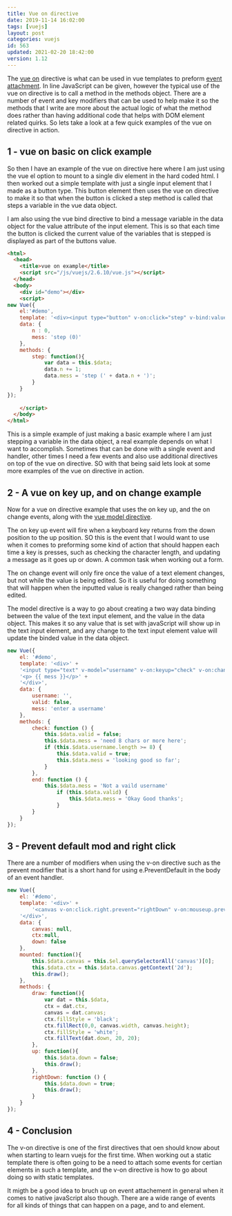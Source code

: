 ```yaml
---
title: Vue on directive
date: 2019-11-14 16:02:00
tags: [vuejs]
layout: post
categories: vuejs
id: 563
updated: 2021-02-20 18:42:00
version: 1.12
---
```


The [vue on](https://vuejs.org/v2/api/#v-on) directive is what can be used in vue templates to preform [event attachment](https://vuejs.org/v2/guide/events.html). In line JavaScript can be given, however the typical use of the vue on directive is to call a method in the methods object. There are a number of event and key modifiers that can be used to help make it so the methods that I write are more about the actual logic of what the method does rather than having additional code that helps with DOM element related quirks. So lets take a look at a few quick examples of the vue on directive in action.

<!-- more -->

## 1 - vue on basic on click example

So then I have an example of the vue on directive here where I am just using the vue el option to mount to a single div element in the hard coded html. I then worked out a simple template with just a single input element that I made as a button type. This button element then uses the vue on directive to make it so that when the button is clicked a step method is called that steps a variable in the vue data object.

I am also using the vue bind directive to bind a message variable in the data object for the value attribute of the input element. This is so that each time the button is clicked the current value of the variables that is stepped is displayed as part of the buttons value.

```html
<html>
  <head>
    <title>vue on example</title>
    <script src="/js/vuejs/2.6.10/vue.js"></script>
  </head>
  <body>
    <div id="demo"></div>
    <script>
new Vue({
    el:'#demo',
    template: '<div><input type="button" v-on:click="step" v-bind:value="mess" ></div>',
    data: {
        n : 0,
        mess: 'step (0)'
    },
    methods: {
        step: function(){
            var data = this.$data;
            data.n += 1;
            data.mess = 'step (' + data.n + ')';
        }
    }
});
  
    </script>
  </body>
</html>
```

This is a simple example of just making a basic example where I am just stepping a variable in the data object, a real example depends on what I want to accomplish. Sometimes that can be done with a single event and handler, other times I need a few events and also use additional directives on top of the vue on directive. SO with that being said lets look at some more examples of the vue on directive in action.

## 2 - A vue on key up, and on change example

Now for a vue on directive example that uses the on key up, and the on change events, along with the [vue model directive](https://vuejs.org/v2/guide/forms.html). 

The on key up event will fire when a keyboard key returns from the down position to the up position. SO this is the event that I would want to use when it comes to preforming some kind of action that should happen each time a key is presses, such as checking the character length, and updating a message as it goes up or down. A common task when working out a form.

The on change event will only fire once the value of a text element changes, but not while the value is being edited. So it is useful for doing something that will happen when the inputted value is really changed rather than being edited.

The model directive is a way to go about creating a two way data binding between the value of the text input element, and the value in the data object. This makes it so any value that is set with javaScript will show up in the text input element, and any change to the text input element value will update the binded value in the data object.

```js
new Vue({
    el: '#demo',
    template: '<div>' +
    '<input type="text" v-model="username" v-on:keyup="check" v-on:change="end"><br>' +
    '<p> {{ mess }}</p>' +
    '</div>',
    data: {
        username: '',
        valid: false,
        mess: 'enter a username'
    },
    methods: {
        check: function () {
            this.$data.valid = false;
            this.$data.mess = 'need 8 chars or more here';
            if (this.$data.username.length >= 8) {
                this.$data.valid = true;
                this.$data.mess = 'looking good so far';
            }
        },
        end: function () {
            this.$data.mess = 'Not a vaild username'
                if (this.$data.valid) {
                    this.$data.mess = 'Okay Good thanks';
                }
        }
    }
});
```

## 3 - Prevent default mod and right click

There are a number of modifiers when using the v-on directive such as the prevent modifier that is a short hand for using e.PreventDefault in the body of an event handler.

```js
new Vue({
    el: '#demo',
    template: '<div>' +
        '<canvas v-on:click.right.prevent="rightDown" v-on:mouseup.prevent="up" width="320" height="240"></canvas>' +
    '</div>',
    data: {
        canvas: null,
        ctx:null,
        down: false
    },
    mounted: function(){
        this.$data.canvas = this.$el.querySelectorAll('canvas')[0];
        this.$data.ctx = this.$data.canvas.getContext('2d');
        this.draw();
    },
    methods: {
        draw: function(){
            var dat = this.$data,
            ctx = dat.ctx,
            canvas = dat.canvas;
            ctx.fillStyle = 'black';
            ctx.fillRect(0,0, canvas.width, canvas.height);
            ctx.fillStyle = 'white';
            ctx.fillText(dat.down, 20, 20);
        },
        up: function(){
            this.$data.down = false;
            this.draw();
        },
        rightDown: function () {
            this.$data.down = true;
            this.draw();
        }
    }
});
```

## 4 - Conclusion

The v-on directive is one of the first directives that oen should know about when starting to learn vuejs for the first time. When working out a static template there is often going to be a need to attach some events for certian elements in such a template, and the v-on directive is how to go about doing so with static templates.

It migth be a good idea to bruch up on event attachement in general when it comes to native javaScript also though. There are a wide range of events for all kinds of things that can happen on a page, and to and element.
